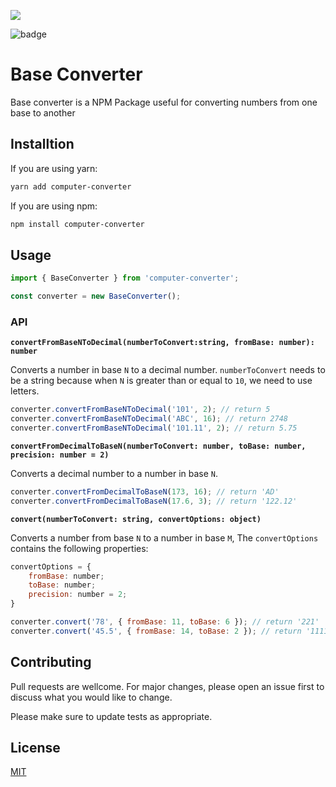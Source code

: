 <a href="https://www.buymeacoffee.com/tandt2402"><img src="https://img.buymeacoffee.com/button-api/?text=Buy me a coffee&emoji=&slug=tandt2402&button_colour=FFDD00&font_colour=000000&font_family=Cookie&outline_colour=000000&coffee_colour=ffffff"></a>

![badge](https://github.com/tandt2402/computer-converter/actions/workflows/deployment.yaml/badge.svg)

# Base Converter

Base converter is a NPM Package useful for converting numbers from one base to another

## Installtion

If you are using yarn:

```bash
yarn add computer-converter
```

If you are using npm:

```bash
npm install computer-converter
```

## Usage

```javascript
import { BaseConverter } from 'computer-converter';

const converter = new BaseConverter();
```

### API

**`convertFromBaseNToDecimal(numberToConvert:string, fromBase: number): number`**

Converts a number in base `N` to a decimal number. `numberToConvert` needs to be a string because when `N` is greater than or equal to `10`, we need to use letters.

```javascript
converter.convertFromBaseNToDecimal('101', 2); // return 5
converter.convertFromBaseNToDecimal('ABC', 16); // return 2748
converter.convertFromBaseNToDecimal('101.11', 2); // return 5.75
```

**`convertFromDecimalToBaseN(numberToConvert: number, toBase: number, precision: number = 2)`**

Converts a decimal number to a number in base `N`.

```javascript
converter.convertFromDecimalToBaseN(173, 16); // return 'AD'
converter.convertFromDecimalToBaseN(17.6, 3); // return '122.12'
```

**`convert(numberToConvert: string, convertOptions: object)`**

Converts a number from base `N` to a number in base `M`, The `convertOptions` contains the following properties:

```javascript
convertOptions = {
    fromBase: number;
    toBase: number;
    precision: number = 2;
}
```

```javascript
converter.convert('78', { fromBase: 11, toBase: 6 }); // return '221'
converter.convert('45.5', { fromBase: 14, toBase: 2 }); // return '111101.01'
```

## Contributing

Pull requests are wellcome. For major changes, please open an issue first to discuss what you would like to change.

Please make sure to update tests as appropriate.

## License

[MIT](https://choosealicense.com/licenses/mit)

